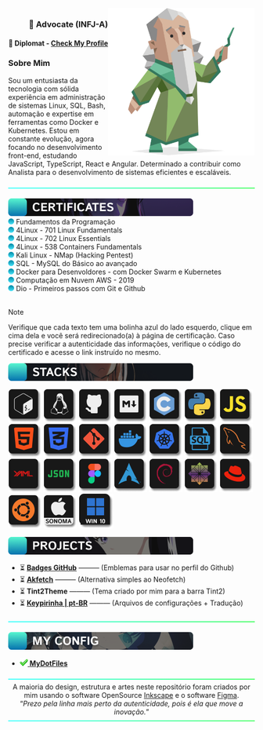 <img align="right" src="https://raw.githubusercontent.com/Harlocks/design/main/assets/inkscape/characters/images.png" width="300px">

<div align="right">
    <h3>🔷 Advocate (INFJ-A)</h3>
    <h4>🔶 Diplomat - <a href="https://www.16personalities.com/profiles/b09e726debf10" target="_blank">Check My Profile</a></h4>
</div>

<div align="left">
    <h3>Sobre Mim</h3>
        <p>Sou um entusiasta da tecnologia com sólida experiência em administração de sistemas
            Linux, SQL, Bash, automação e expertise em ferramentas como Docker e Kubernetes.
            Estou em constante evolução, agora focando no desenvolvimento front-end, estudando JavaScript,
            TypeScript, React e Angular. Determinado a contribuir como Analista para o desenvolvimento
            de sistemas eficientes e escaláveis. </p>
        <!-- <p>Com expertise em DevOps e Bash; Certificado em Linux, Docker ( + Swarm & Compose), Kubernetes, SQL e Git; JavaScript, Typescript, React e Angular. </p> -->
</div>

[comment]: <> (Separator)
<img align="center" src="https://github.com/Harlocks/design/blob/main/assets/inkscape/separators/Line.png?raw=true">

<img src="https://github.com/Harlocks/design/blob/main/assets/figma/banners/Certificates%20-%20Anime.png?raw=true">

<div align="left">
    <a href="https://www.linkedin.com/learning/certificates/504f4d9f40072b744092bb6c2950823c9a445bd505361a698ef34e99055a8a36"><img src="https://github.com/Harlocks/design/blob/main/assets/figma/separators/Circlev2.png?raw=true"></a>
    Fundamentos da Programação
    <br>
    <a href="https://aia.4linux.com.br/pluginfile.php/1/tool_certificate/issues/1669678508/1367924847ER.pdf"><img src="https://github.com/Harlocks/design/blob/main/assets/figma/separators/Circlev2.png?raw=true"></a>
    4Linux - 701 Linux Fundamentals
    <br>
    <a href="https://aia.4linux.com.br/pluginfile.php/1/tool_certificate/issues/1675391171/1810068390ER.pdf"><img src="https://github.com/Harlocks/design/blob/main/assets/figma/separators/Circlev2.png?raw=true"></a>
    4Linux - 702 Linux Essentials
    <br>
    <a href="https://aia.4linux.com.br/pluginfile.php/1/tool_certificate/issues/1676249944/1781286897ER.pdf"><img src="https://github.com/Harlocks/design/blob/main/assets/figma/separators/Circlev2.png?raw=true"></a>
    4Linux - 538 Containers Fundamentals
    <br>
    <a href="https://www.udemy.com/certificate/UC-e8b41492-3cd0-46c1-b856-0f735d019834/"><img src="https://github.com/Harlocks/design/blob/main/assets/figma/separators/Circlev2.png?raw=true"></a>
    Kali Linux - NMap (Hacking Pentest)
    <br>
    <a href="https://www.udemy.com/certificate/UC-aa4e9467-d4f2-4b8a-86dd-a66195db4539/"><img src="https://github.com/Harlocks/design/blob/main/assets/figma/separators/Circlev2.png?raw=true"></a>
    SQL - MySQL do Básico ao avançado
    <br>
    <a href="https://www.udemy.com/certificate/UC-617eb56e-2a47-4315-ae81-f21d7c7c11d6/"><img src="https://github.com/Harlocks/design/blob/main/assets/figma/separators/Circlev2.png?raw=true"></a>
    Docker para Desenvoldores - com Docker Swarm e Kubernetes
    <br>
    <a href="https://www.udemy.com/certificate/UC-BQ9AEU2Z/"><img src="https://github.com/Harlocks/design/blob/main/assets/figma/separators/Circlev2.png?raw=true"></a>
    Computação em Nuvem AWS - 2019
    <br>
    <a href="https://github.com/Harlocks/certificates/blob/main/certificates/Dio%20-%20Primeiros%20passos%20com%20Git%20e%20Github.pdf"><img src="https://github.com/Harlocks/design/blob/main/assets/figma/separators/Circlev2.png?raw=true"></a>
    Dio - Primeiros passos com Git e Github
    <br>
</div>
<br>

> [!NOTE]
> Verifique que cada texto tem uma bolinha azul do lado esquerdo, clique em cima dela e você será redirecionado(a) à página de certificação. Caso precise verificar a autenticidade das informações, verifique o código do certificado e acesse o link instruído no mesmo. 

<img src="https://github.com/Harlocks/design/blob/main/assets/figma/banners/Stacks%20-%20Anime.png?raw=true">

![Bash Logo](https://github.com/Harlocks/design/blob/main/assets/figma/stacks/v3/Bash%20-%20V3.png?raw=true "Bash")
![Linux Logo](https://github.com/Harlocks/design/blob/main/assets/figma/stacks/v3/Linux%20-%20V3.png?raw=true "Linux")
![Github Logo](https://github.com/Harlocks/design/blob/main/assets/figma/stacks/v3/Github%20-%20V3.png?raw=true "Github")
![Markdown Logo](https://github.com/Harlocks/design/blob/main/assets/figma/stacks/v3/Markdown%20-%20V3.png?raw=true "Markdown")
![C Logo](https://github.com/Harlocks/design/blob/main/assets/figma/stacks/v3/C%20-%20V3.png?raw=true "C")
![Python Logo](https://github.com/Harlocks/design/blob/main/assets/figma/stacks/v3/Python%20-%20V3.png?raw=true "Python")
![Javascript Logo](https://github.com/Harlocks/design/blob/main/assets/figma/stacks/v3/Javascript%20-%20V3.png?raw=true "Javascript")
![HTML5 Logo](https://github.com/Harlocks/design/blob/main/assets/figma/stacks/v3/HTML%205%20-%20V3.png?raw=true "HTML5")
![CSS3 Logo](https://github.com/Harlocks/design/blob/main/assets/figma/stacks/v3/CSS%203%20-%20V3.png?raw=true "CSS3")
![Git Logo](https://github.com/Harlocks/design/blob/main/assets/figma/stacks/v3/Git%20-%20V3.png?raw=true "Git")
![Docker Logo](https://github.com/Harlocks/design/blob/main/assets/figma/stacks/v3/Docker%20-%20V3.png?raw=true "Docker")
![Kubernetes Logo](https://github.com/Harlocks/design/blob/main/assets/figma/stacks/v3/Kubernetes%20-%20V3.png?raw=true "Kubernetes")
![SQL Logo](https://github.com/Harlocks/design/blob/main/assets/figma/stacks/v3/SQL%20-%20V3.png?raw=true "SQL")
![MySQL Logo](https://github.com/Harlocks/design/blob/main/assets/figma/stacks/v3/MySQL%20-%20V3.png?raw=true "MySQL")
![YAML Logo](https://github.com/Harlocks/design/blob/main/assets/figma/stacks/v3/YAML%20-%20V3.png?raw=true "YAML")
![JSON Logo](https://github.com/Harlocks/design/blob/main/assets/figma/stacks/v3/JSON%20%20-%20V3.png?raw=true "JSON")
![Figma Logo](https://github.com/Harlocks/design/blob/main/assets/figma/stacks/v3/Figma%20-%20V3.png?raw=true "Figma")
![Arch Linux Logo](https://github.com/Harlocks/design/blob/main/assets/figma/stacks/v3/Arch%20Linux%20-%20V3.png?raw=true "Arch Linux")
![Debian Logo](https://github.com/Harlocks/design/blob/main/assets/figma/stacks/v3/Debian%20-%20V3.png?raw=true "Debian")
![CentOS Logo](https://github.com/Harlocks/design/blob/main/assets/figma/stacks/v3/CentOS%20-%20V3.png?raw=true "CentOS")
![Redhat Logo](https://github.com/Harlocks/design/blob/main/assets/figma/stacks/v3/RedHat%20-%20V3.png?raw=true "Redhat")
![Ubuntu Logo](https://github.com/Harlocks/design/blob/main/assets/figma/stacks/v3/Ubuntu%20-%20V3.png?raw=true "Ubuntu")
![MacOS Sonoma Logo](https://github.com/Harlocks/design/blob/main/assets/figma/stacks/v3/MacOS%20Sonoma%20-%20V3.png?raw=true "MacOS Sonoma")
![Windows 10 Logo](https://github.com/Harlocks/design/blob/main/assets/figma/stacks/v3/Win10%20-%20V3.png?raw=true "Windows 10")

<img src="https://github.com/Harlocks/design/blob/main/assets/figma/banners/Projects%20-%20Anime.png?raw=true">

- ⏳ [**Badges GitHub**](https://github.com/Harlocks/design/tree/main/assets/figma/stacks/v1) ——— (Emblemas para usar no perfil do Github)
- ⏳ [**Akfetch**](https://github.com/Harlocks/akfetch) ——— (Alternativa simples ao Neofetch)
- ⏳ **Tint2Theme** ——— (Tema criado por mim para a barra Tint2)
- ⏳ [**Keypirinha | pt-BR**](https://github.com/Harlocks/keypirinha) ——— (Arquivos de configurações + Tradução)

[comment]: <> (Separator)
<img align="center" src="https://github.com/Harlocks/design/blob/main/assets/inkscape/separators/Line.png?raw=true">

<img src="https://github.com/Harlocks/design/blob/main/assets/figma/banners/My%20Config%20-%20%20Anime.png?raw=true">

- <a href="https://github.com/Harlocks/dotfiles"><img src="https://github.com/Harlocks/design/blob/main/assets/inkscape/icons/apply.png?raw=true"/> <b>MyDotFiles</b></a>

<div align="center">
<img align="center" src="https://github.com/Harlocks/design/blob/main/assets/inkscape/separators/Line.png?raw=true">
A maioria do design, estrutura e artes neste repositório foram criados por mim usando o software OpenSource <a href="https://inkscape.org/pt-br/">Inkscape</a> e o software <a href="https://www.figma.com/">Figma</a>.
<br>
<q><em>Prezo pela linha mais perto da autenticidade, pois é ela que move a inovação.</em></q>
</div>
<img align="center" src="https://github.com/Harlocks/design/blob/main/assets/inkscape/separators/Line.png?raw=true">

<!-- <p align="center">
    <img src="https://github.com/Harlocks/keypirinha/blob/main/assets/images/separatorCircle.png?raw=true">
    <a>Fundamentos da Programação</a>
    <img src="https://github.com/Harlocks/keypirinha/blob/main/assets/images/separatorCircle.png?raw=true">
    <a>4Linux - 701 Linux Fundamentals</a>
    <img src="https://github.com/Harlocks/keypirinha/blob/main/assets/images/separatorCircle.png?raw=true">
    <a>4Linux - 702 Linux Essentials</a>
    <img src="https://github.com/Harlocks/keypirinha/blob/main/assets/images/separatorCircle.png?raw=true">
    <a>Kali Linux - NMap (Hacking e Pentest)</a>
    <img src="https://github.com/Harlocks/keypirinha/blob/main/assets/images/separatorCircle.png?raw=true">
    <a>SQL - MYSQL do Básico ao avançado</a>
    <img src="https://github.com/Harlocks/keypirinha/blob/main/assets/images/separatorCircle.png?raw=true">
    <a>Docker para Desenvolvedores - com Docker Swarm e Kubernetes</a>
    <img src="https://github.com/Harlocks/keypirinha/blob/main/assets/images/separatorCircle.png?raw=true">
    <a>Computação em Nuvem AWS - 2019</a>
    <img src="https://github.com/Harlocks/keypirinha/blob/main/assets/images/separatorCircle.png?raw=true">
    <a>Dio - Primeiros passos com Git e Github</a>
</p> -->

<!--
- <a href="https://www.linkedin.com/learning/certificates/504f4d9f40072b744092bb6c2950823c9a445bd505361a698ef34e99055a8a36"><img src="https://raw.githubusercontent.com/Harlocks/design/b9b7ba98d2e3a76790b37dc74058a2a9fff94af0/assets/inkscape/buttons/RedirectFigma.png"><a/><b> Fundamentos da programação</b> 
- <a href="https://aia.4linux.com.br/pluginfile.php/1/tool_certificate/issues/1669678508/1367924847ER.pdf"><img src="https://raw.githubusercontent.com/Harlocks/design/b9b7ba98d2e3a76790b37dc74058a2a9fff94af0/assets/inkscape/buttons/RedirectFigma.png"><a/><b> 4Linux - 701 Linux Fundamentals<b/> 
- <a href="https://aia.4linux.com.br/pluginfile.php/1/tool_certificate/issues/1675391171/1810068390ER.pdf"><img src="https://raw.githubusercontent.com/Harlocks/design/b9b7ba98d2e3a76790b37dc74058a2a9fff94af0/assets/inkscape/buttons/RedirectFigma.png"><a/><b> 4Linux - 702 Linux Essentials<b/> 
- <a href="https://aia.4linux.com.br/pluginfile.php/1/tool_certificate/issues/1676249944/1781286897ER.pdf"><img src="https://raw.githubusercontent.com/Harlocks/design/b9b7ba98d2e3a76790b37dc74058a2a9fff94af0/assets/inkscape/buttons/RedirectFigma.png"><a/><b> 4Linux - 538 Containers Fundamentals<b/> 
- <a href="https://www.udemy.com/certificate/UC-e8b41492-3cd0-46c1-b856-0f735d019834/"><img src="https://raw.githubusercontent.com/Harlocks/design/b9b7ba98d2e3a76790b37dc74058a2a9fff94af0/assets/inkscape/buttons/RedirectFigma.png"><a/><b> Kali Linux - NMap (Hacking e Pentest)<b/> 
- <a href="https://www.udemy.com/certificate/UC-aa4e9467-d4f2-4b8a-86dd-a66195db4539/"><img src="https://raw.githubusercontent.com/Harlocks/design/b9b7ba98d2e3a76790b37dc74058a2a9fff94af0/assets/inkscape/buttons/RedirectFigma.png"><a/><b> SQL - MySQL do Básico ao Avançado<b/> 
- <a href="https://www.udemy.com/certificate/UC-617eb56e-2a47-4315-ae81-f21d7c7c11d6/"><img src="https://raw.githubusercontent.com/Harlocks/design/b9b7ba98d2e3a76790b37dc74058a2a9fff94af0/assets/inkscape/buttons/RedirectFigma.png"><a/><b> Docker para Desenvolvedores - com Docker Swarm e Kubernetes<b/> 
- <a href="https://www.udemy.com/certificate/UC-BQ9AEU2Z/"><img src="https://raw.githubusercontent.com/Harlocks/design/b9b7ba98d2e3a76790b37dc74058a2a9fff94af0/assets/inkscape/buttons/RedirectFigma.png"><a/><b> Computação em Nuvem AWS - 2019<b/>
- <a href="https://github.com/Harlocks/certificates/blob/main/certificates/Dio%20-%20Primeiros%20passos%20com%20Git%20e%20Github.pdf"><img src="https://raw.githubusercontent.com/Harlocks/design/b9b7ba98d2e3a76790b37dc74058a2a9fff94af0/assets/inkscape/buttons/RedirectFigma.png"><a/><b> Dio - Primeiros passos com Git e GitHub<b/>
-->